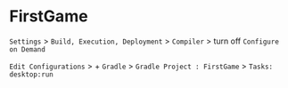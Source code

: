 # FirstGame

`Settings` > `Build, Execution, Deployment` > `Compiler` > turn off `Configure on Demand`

`Edit Configurations` > + `Gradle` > `Gradle Project : FirstGame` > `Tasks: desktop:run`
